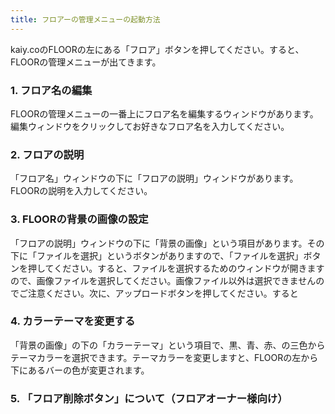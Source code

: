 ```yaml
---
title: フロアーの管理メニューの起動方法
---
```


kaiy.coのFLOORの左にある「フロア」ボタンを押してください。すると、FLOORの管理メニューが出てきます。
### 1. フロア名の編集
FLOORの管理メニューの一番上にフロア名を編集するウィンドウがあります。編集ウィンドウをクリックしてお好きなフロア名を入力してください。
### 2. フロアの説明
「フロア名」ウィンドウの下に「フロアの説明」ウィンドウがあります。FLOORの説明を入力してください。
### 3. FLOORの背景の画像の設定
「フロアの説明」ウィンドウの下に「背景の画像」という項目があります。その下に「ファイルを選択」というボタンがありますので、「ファイルを選択」ボタンを押してください。すると、ファイルを選択するためのウィンドウが開きますので、画像ファイルを選択してください。画像ファイル以外は選択できませんのでご注意ください。次に、アップロードボタンを押してください。すると
### 4. カラーテーマを変更する
「背景の画像」の下の「カラーテーマ」という項目で、黒、青、赤、の三色からテーマカラーを選択できます。テーマカラーを変更しますと、FLOORの左から下にあるバーの色が変更されます。
### 5. 「フロア削除ボタン」について（フロアオーナー様向け）